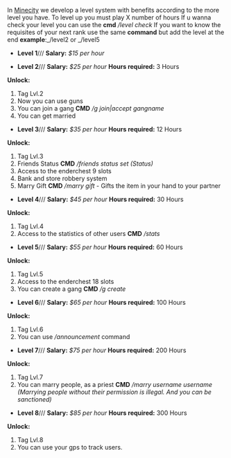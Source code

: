 In [Minecity](http://mcrp.fun/) we develop a level system with benefits according to the more level you have. To level up you must play X number of hours
If u wanna check your level you can use the **cmd** _/level check_
If you want to know the requisites of your next rank use the same **command** but add the level at the end **example**:_/level2 or _/level5

* **Level 1**///
**Salary:** _$15 per hour_

* **Level 2**///
**Salary:** _$25 per hour_
**Hours required:** 3 Hours

**Unlock:**
1. Tag Lvl.2
2. Now you can use guns
3. You can join a gang **CMD** _/g join|accept gangname_
4. You can get married 

* **Level 3**///
**Salary:** _$35 per hour_
**Hours required:** 12 Hours

**Unlock:**
1. Tag Lvl.3
2. Friends Status **CMD** _/friends status set (Status)_
3. Access to the enderchest 9 slots
4. Bank and store robbery system
5. Marry Gift **CMD** _/marry gift_ - Gifts the item in your hand to your partner

* **Level 4**///
**Salary:** _$45 per hour_
**Hours required:** 30 Hours

**Unlock:**
1. Tag Lvl.4
2. Access to the statistics of other users **CMD** _/stats <username>_

* **Level 5**///
**Salary:** _$55 per hour_
**Hours required:** 60 Hours

**Unlock:**
1. Tag Lvl.5
3. Access to the enderchest 18 slots
4. You can create a gang **CMD** _/g create <nameofthegang>_

* **Level 6**///
**Salary:** _$65 per hour_
**Hours required:** 100 Hours

**Unlock:**
1. Tag Lvl.6
2. You can use _/announcement_ command

* **Level 7**///
**Salary:** _$75 per hour_
**Hours required:** 200 Hours

**Unlock:**
1. Tag Lvl.7
2. You can marry people, as a priest **CMD** _/marry username username_
_(Marrying people without their permission is illegal. And you can be sanctioned)_

* **Level 8**///
**Salary:** _$85 per hour_
**Hours required:** 300 Hours

**Unlock:**
1. Tag Lvl.8
2. You can use your gps to track users. 